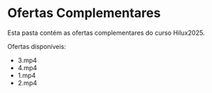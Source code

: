 # Ofertas Complementares

Esta pasta contém as ofertas complementares do curso Hilux2025.

Ofertas disponíveis:
- 3.mp4
- 4.mp4
- 1.mp4
- 2.mp4